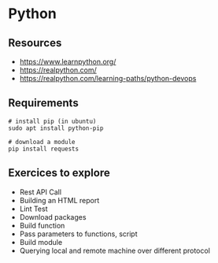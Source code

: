 # Python

## Resources

* https://www.learnpython.org/
* https://realpython.com/
* https://realpython.com/learning-paths/python-devops

## Requirements


```
# install pip (in ubuntu)
sudo apt install python-pip

# download a module
pip install requests
```

## Exercices to explore

* Rest API Call
* Building an HTML report
* Lint Test
* Download packages
* Build function
* Pass parameters to functions, script
* Build module
* Querying local and remote machine over different protocol
